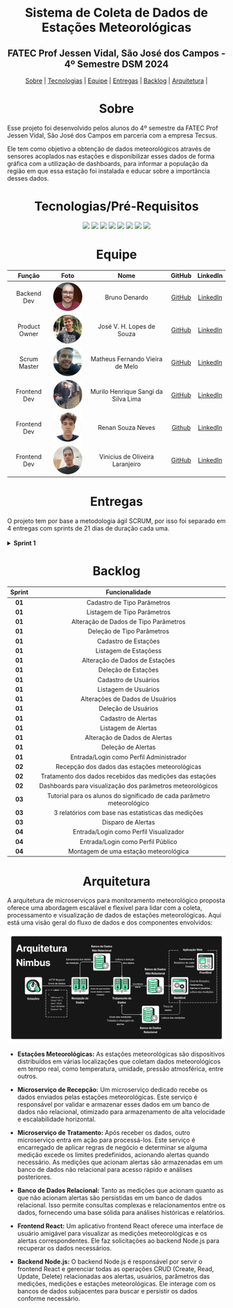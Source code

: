 <span id="topo"></span>
<h1 align="center">Sistema de Coleta de Dados de Estações Meteorológicas</h1>
<h2 align="center">FATEC Prof Jessen Vidal, São José dos Campos - 4º Semestre DSM 2024</h2>

<p align="center">
    <a href="#sobre">Sobre</a> | 
    <a href="#tecnologias">Tecnologias</a> |
    <a href="#equipe">Equipe</a> | 
    <a href="#entregas">Entregas</a> | 
    <a href="#backlog">Backlog</a> |
    <a href="#arquitetura">Arquitetura</a> | 
</p>

<span id="sobre"></span>
<h1 align="center">Sobre</h1>
<p>
Esse projeto foi desenvolvido pelos alunos do 4º semestre da FATEC Prof Jessen Vidal, São José dos Campos em parceria com a empresa Tecsus.
</p>
<p>
Ele tem como objetivo a obtenção de dados meteorológicos através de sensores acoplados nas estações e disponibilizar esses dados de forma gráfica com a utilização de dashboards, para informar a população da região em que essa estação foi instalada e educar sobre a importância desses dados.
</p>



<span id="tecnologias"></span>
<h1 align="center">Tecnologias/Pré-Requisitos</h1>
<p align="center">
  <img src="https://img.shields.io/badge/node.js-%23339933?style=for-the-badge&logo=nodedotjs&logoColor=black">
  <img src="https://img.shields.io/badge/typescript-%233178C6?style=for-the-badge&logo=typescript&logoColor=black">
  <img src="https://img.shields.io/badge/react-%2361DAFB?style=for-the-badge&logo=react&logoColor=black">
  <img src="https://img.shields.io/badge/next.js-%23000000?style=for-the-badge&logo=nextdotjs&logoColor=white">
  <img src="https://img.shields.io/badge/postgresql-%234169E1?style=for-the-badge&logo=postgresql&logoColor=black">
  <img src="https://img.shields.io/badge/typeorm-black?style=for-the-badge"></img>
  <img src="https://img.shields.io/badge/jest-%23C21325?style=for-the-badge&logo=jest&logoColor=black">  
  <img src="https://img.shields.io/badge/tailwind_css-%2306B6D4?style=for-the-badge&logo=tailwindcss&logoColor=black">
</p>

<span id="equipe"></span>
<h1 align="center">Equipe</h1>

  | Função | Foto | Nome | GitHub | LinkedIn |
  | :-: | :-: | :-: | :-: | :-: |
  | Backend Dev | <img src="docs/img/fotoBruno.png" alt="Foto Bruno"> | Bruno Denardo  | [GitHub](https://github.com/brunodenardo) | [LinkedIn](https://www.linkedin.com/in/bruno-denardo/) |
  | Product Owner | <img src="docs/img/fotoJose.png" alt="Foto Jose"> | José V. H. Lopes de Souza | [GitHub](https://github.com/HenningerJv) | [LinkedIn](https://www.linkedin.com/in/jose-victor-henninger-7661b928a/) |
  | Scrum Master | <img src="docs/img/fotoMatheus.png" alt="Foto Matheus"> | Matheus Fernando Vieira de Melo | [GitHub](https://github.com/Matheusfvm) | [LinkedIn](www.linkedin.com/in/matheus-melo-b09474224) |
  | Frontend Dev | <img src="docs/img/fotoMurilo.png" alt="Foto Murilo"> | Murilo Henrique Sangi da Silva Lima | [GitHub](https://github.com/MuriloLima03) | [LinkedIn](https://www.linkedin.com/in/murilo-sangi-062780285/) |
  | Frontend Dev | <img src="docs/img/fotoRenan.png" alt="Foto Renan"> | Renan Souza Neves | [Github](https://github.com/Renan-Neves) | [LinkedIn](https://br.linkedin.com/in/renan-neves-286735224) |
  | Frontend Dev | <img src="docs/img/fotoVinicius.png" alt="Foto Vinícius"> | Vinicius de Oliveira Laranjeiro | [GitHub](https://github.com/noo-e) | [LinkedIn](https://www.linkedin.com/in/vinicius-laranjeiro-296b371bb) |

<span id="entregas"></span>
<h1 align="center">Entregas</h1>
O projeto tem por base a metodologia ágil SCRUM, por isso foi separado em 4 entregas com sprints de 21 dias de duração cada uma.
<br /><br />

<details>
<summary><b>Sprint 1</b></summary>
<br />
<p>Focadas no desenvolvimento da aplicação web, mais especificamente os CRUDs de alerta, estação, usuário e parâmetro.</p>

<b>Demonstração:</b>

<img src="docs\Sprit1\API-4DSM-s1.gif" alt="Gif da Entrega 1">

<b>Burndown:</b>

<img src="docs\Sprit1\BurnDown1.jpg">

</details>

<span id="backlog"></span>
<h1 align="center">Backlog</h1>

| Sprint | Funcionalidade |
| :--:   | :-----------:  |
| **01** | Cadastro de Tipo Parâmetros |
| **01** | Listagem de Tipo Parâmetros |
| **01** | Alteração de Dados de Tipo Parâmetros |
| **01** | Deleção de Tipo Parâmetros |
| **01** | Cadastro de Estações |
| **01** | Listagem de Estaçõess |
| **01** | Alteração de Dados de Estações |
| **01** | Deleção de Estações |
| **01** | Cadastro de Usuários |
| **01** | Listagem de Usuários |
| **01** | Alterações de Dados de Usuários |
| **01** | Deleção de Usuários |
| **01** | Cadastro de Alertas |
| **01** | Listagem de Alertas |
| **01** | Alteração de Dados de Alertas |
| **01** | Deleção de Alertas |
| **01** | Entrada/Login como Perfil Administrador |
| **02** | Recepção dos dados das estações meteorológicas |
| **02** | Tratamento dos dados  recebidos das medições das estações | 
| **02** | Dashboards para visualização dos parâmetros meteorológicos | 
| **03** | Tutorial para os alunos do significado de cada parâmetro meteorológico | 
| **03** | 3 relatórios com base nas estatisticas das medições |
| **03** | Disparo de Alertas | 
| **04** | Entrada/Login como Perfil Visualizador |
| **04** | Entrada/Login como Perfil Público |
| **04** | Montagem de uma estação meteorológica |

<span id="arquitetura"></span>
<h1 align="center">Arquitetura</h1>

<p>
A arquitetura de microserviços para monitoramento meteorológico proposta oferece uma abordagem escalável e flexível para lidar com a coleta, processamento e visualização de dados de estações meteorológicas. Aqui está uma visão geral do fluxo de dados e dos componentes envolvidos:
</p>
<img src="docs/img/ArquiteturaNimbus.png" alt="Imagem arquitetura">

- **Estações Meteorológicas:** 
  As estações meteorológicas são dispositivos distribuídos em várias localizações que coletam dados meteorológicos em tempo real, como temperatura, umidade, pressão atmosférica, entre outros.

- **Microserviço de Recepção:** 
  Um microserviço dedicado recebe os dados enviados pelas estações meteorológicas. Este serviço é responsável por validar e armazenar esses dados em um banco de dados não relacional, otimizado para armazenamento de alta velocidade e escalabilidade horizontal.

- **Microserviço de Tratamento:** 
  Após receber os dados, outro microserviço entra em ação para processá-los. Este serviço é encarregado de aplicar regras de negócio e determinar se alguma medição excede os limites predefinidos, acionando alertas quando necessário. As medições que acionam alertas são armazenadas em um banco de dados não relacional para acesso rápido e análises posteriores.

- **Banco de Dados Relacional:** 
  Tanto as medições que acionam quanto as que não acionam alertas são persistidas em um banco de dados relacional. Isso permite consultas complexas e relacionamentos entre os dados, fornecendo uma base sólida para análises históricas e relatórios.

- **Frontend React:** 
  Um aplicativo frontend React oferece uma interface de usuário amigável para visualizar as medições meteorológicas e os alertas correspondentes. Ele faz solicitações ao backend Node.js para recuperar os dados necessários.

- **Backend Node.js:** 
  O backend Node.js é responsável por servir o frontend React e gerenciar todas as operações CRUD (Create, Read, Update, Delete) relacionadas aos alertas, usuários, parâmetros das medições, medições e estações meteorológicas. Ele interage com os bancos de dados subjacentes para buscar e persistir os dados conforme necessário.